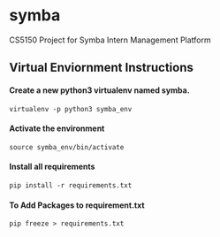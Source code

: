 # symba
CS5150 Project for Symba Intern Management Platform

## Virtual Enviornment Instructions
#### Create a new python3 virtualenv named symba.
`virtualenv -p python3 symba_env`
#### Activate the environment
`source symba_env/bin/activate`

#### Install all requirements
`pip install -r requirements.txt`

#### To Add Packages to requirement.txt 
`pip freeze > requirements.txt`
